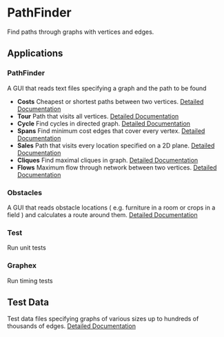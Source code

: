 # PathFinder

Find paths through graphs with vertices and edges.

## Applications

### PathFinder

A GUI that reads text files specifying a graph and the path to be found

 * __Costs__  Cheapest or shortest paths between two vertices. [Detailed Documentation](https://github.com/JamesBremner/PathFinderFeb2023/wiki/Costs)
 * __Tour__ Path that visits all vertices. [Detailed Documentation](https://github.com/JamesBremner/PathFinderFeb2023/wiki/Tour)
 * __Cycle__ Find cycles in directed graph.  [Detailed Documentation](https://github.com/JamesBremner/PathFinderFeb2023/wiki/Cycles)
 * __Spans__ Find minimum cost edges that cover every vertex. [Detailed Documentation](https://github.com/JamesBremner/PathFinderFeb2023/wiki/Spans)
 * __Sales__ Path that visits every location specified on a 2D plane. [Detailed Documentation](https://github.com/JamesBremner/PathFinderFeb2023/wiki/Sales)
 * __Cliques__ Find maximal cliques in graph. [Detailed Documentation](https://github.com/JamesBremner/PathFinderFeb2023/wiki/Cliques)
 * __Flows__ Maximum flow through network between two vertices.  [Detailed Documentation](https://github.com/JamesBremner/PathFinderFeb2023/wiki/Flows)
 
### Obstacles

A GUI that reads obstacle locations ( e.g. furniture in a room or crops in a field ) and calculates a route around them. [Detailed Documentation](https://github.com/JamesBremner/PathFinderFeb2023/wiki/Obstacles)
 
### Test

Run unit tests

### Graphex

Run timing tests

## Test Data

Test data files specifying graphs of various sizes up to hundreds of thousands of edges. [Detailed Documentation](https://github.com/JamesBremner/PathFinder/wiki/Test-Data)
